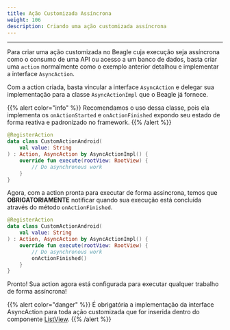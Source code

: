 ```yaml
---
title: Ação Customizada Assíncrona
weight: 106
description: Criando uma ação customizada assíncrona
---
```


---

Para criar uma ação customizada no Beagle cuja execução seja assíncrona como o consumo de uma API ou acesso a um banco de dados, basta criar uma `action` normalmente como o exemplo anterior detalhou e implementar a interface `AsyncAction`.

Com a action criada, basta vincular a interface `AsyncAction` e delegar sua implementação para a classe `AsyncActionImpl` que o Beagle já fornece. 

{{% alert color="info" %}}
Recomendamos o uso dessa classe, pois ela implementa os `onActionStarted` e `onActionFinished` expondo seu estado de forma reativa e padronizado no framework.
{{% /alert %}}


```kotlin
@RegisterAction
data class CustomActionAndroid(
    val value: String
) : Action, AsyncAction by AsyncActionImpl() {
    override fun execute(rootView: RootView) {
        // Do asynchronous work
    }
}
```


Agora, com a action pronta para executar de forma assincrona, temos que **OBRIGATORIAMENTE** notificar quando sua execução está concluída através do método `onActionFinished`.


```kotlin
@RegisterAction
data class CustomActionAndroid(
    val value: String
) : Action, AsyncAction by AsyncActionImpl() {
    override fun execute(rootView: RootView) {
        // Do asynchronous work
        onActionFinished()
    }
}
```


Pronto! Sua action agora está configurada para executar qualquer trabalho de forma assíncrona!

{{% alert color="danger" %}}
É obrigatória a implementação da interface AsyncAction para toda ação customizada que for inserida dentro do componente [ListView](/pt/docs/api/componentes/layout/listview).
{{% /alert %}}
